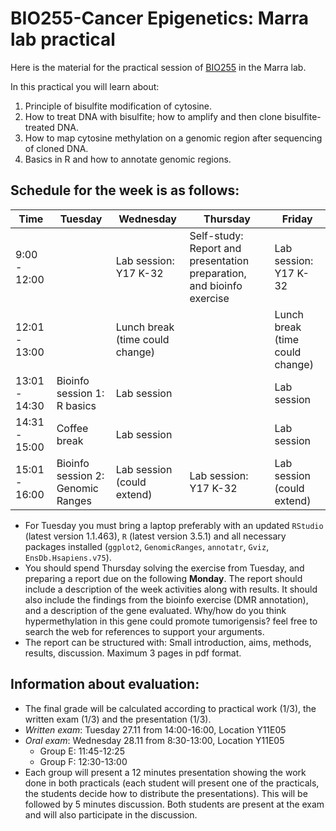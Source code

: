 # BIO255-Cancer Epigenetics: Marra lab practical

Here is the material for the practical session of [BIO255](https://studentservices.uzh.ch/uzh/anonym/vvz/index.html#/details/2018/003/SM/50712158) in the Marra lab.

In this practical you will learn about:

1. Principle of bisulfite modification of cytosine.
2. How to treat DNA with bisulfite; how to amplify and then clone bisulfite-treated DNA.
3. How to map cytosine methylation on a genomic region after sequencing of cloned DNA.
4. Basics in R and how to annotate genomic regions.

## Schedule for the week is as follows:

|Time|Tuesday|Wednesday|Thursday|Friday|
|-------------|---|---|---|---|
|9:00 - 12:00||Lab session: Y17 K-32|Self-study: Report and presentation preparation, and bioinfo exercise| Lab session: Y17 K-32|
|12:01 - 13:00||Lunch break (time could change)||Lunch break (time could change)|
|13:01 - 14:30|Bioinfo session 1: R basics|Lab session||Lab session|
|14:31 - 15:00|Coffee break|Lab session||Lab session|
|15:01 - 16:00|Bioinfo session 2: Genomic Ranges|Lab session (could extend)|Lab session: Y17 K-32|Lab session (could extend)|

* For Tuesday you must bring a laptop preferably with an updated `RStudio` (latest version 1.1.463), `R` (latest version 3.5.1) and all necessary packages installed (`ggplot2`, `GenomicRanges`, `annotatr`, `Gviz`, `EnsDb.Hsapiens.v75`). 
* You should spend Thursday solving the exercise from Tuesday, and preparing a report due on the following **Monday**. The report should include a description of the week activities along with results. It should also include the findings from the bioinfo exercise (DMR annotation), and a description of the gene evaluated. Why/how do you think hypermethylation in this gene could promote tumorigensis? feel free to search the web for references to support your arguments. 
* The report can be structured with: Small introduction, aims, methods, results, discussion. Maximum 3 pages in pdf format.

## Information about evaluation:
* The final grade will be calculated according to practical work (1/3), the written exam (1/3) and the presentation (1/3). 
* *Written exam*: Tuesday 27.11 from 14:00-16:00, Location Y11E05
* *Oral exam*: Wednesday 28.11 from 8:30-13:00, Location Y11E05
  * Group E: 11:45-12:25 
  * Group F: 12:30-13:00 
* Each group will present a 12 minutes presentation showing the work done in both practicals (each student will present one of the practicals, the students decide how to distribute the presentations). This will be followed by 5 minutes discussion. Both students are present at the exam and will also participate in the discussion.
